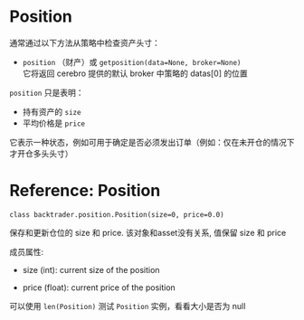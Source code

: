 # Position
通常通过以下方法从策略中检查资产头寸：

* `position` （财产）或 `getposition(data=None, broker=None)`   
    它将返回 cerebro 提供的默认 broker 中策略的 datas[0] 的位置

`position` 只是表明：

* 持有资产的 `size`
* 平均价格是 `price`

它表示一种状态，例如可用于确定是否必须发出订单（例如：仅在未开仓的情况下才开仓多头头寸）

# Reference: Position
```
class backtrader.position.Position(size=0, price=0.0)
```
保存和更新仓位的 size 和 price. 该对象和asset没有关系, 值保留 size 和 price

成员属性:

* size (int): current size of the position

* price (float): current price of the position

可以使用 `len(Position)` 测试 `Position` 实例，看看大小是否为 null